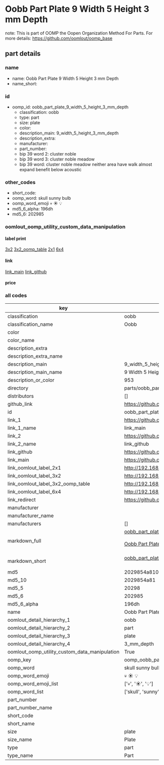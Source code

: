 # Oobb Part Plate 9 Width 5 Height 3 mm Depth  

note: This is part of OOMP the Oopen Organization Method For Parts. For more details: https://github.com/oomlout/oomp_base

##  part details
  







### name
* name: Oobb Part Plate 9 Width 5 Height 3 mm Depth
* name_short: 
### id
* oomp_id: oobb_part_plate_9_width_5_height_3_mm_depth
  * classification: oobb
  * type: part
  * size: plate
  * color: 
  * description_main: 9_width_5_height_3_mm_depth
  * description_extra: 
  * manufacturer: 
  * part_number: 
  * bip 39 word 2: cluster noble
  * bip 39 word 3: cluster noble meadow
  * bip 39 word: cluster noble meadow neither area have walk almost expand benefit below acoustic

### other_codes
* short_code: 
* oomp_word: skull sunny bulb
* oomp_word_emoji :skull: :sunny: :bulb:
* md5_6_alpha: 196dh
* md5_6: 202985






### oomlout_oomp_utility_custom_data_manipulation
#### label print
[3x2](http://192.168.1.245:1112/?label=oomp%20196dh)
[3x2_oomp_table](http://192.168.1.108:1112/?label=oomp%20196dh)
[2x1](http://192.168.1.242:1112/?label=oomp%20196dh)
[6x4](http://192.168.1.55:1112/?label=oomp%20196dh)    

#### link

[link_main](https://github.com/oomlout/oomlout_oomp_version_1_messy/tree/main/parts/oobb_part_plate_9_width_5_height_3_mm_depth) [link_github](https://github.com/oomlout/oomlout_oomp_version_1_messy/tree/main/parts/oobb_part_plate_9_width_5_height_3_mm_depth)                             

#### price







### all codes 
| key | value |  
| --- | --- |  
| classification | oobb |  
| classification_name | Oobb |  
| color |  |  
| color_name |  |  
| description_extra |  |  
| description_extra_name |  |  
| description_main | 9_width_5_height_3_mm_depth |  
| description_main_name | 9 Width 5 Height 3 mm Depth |  
| description_or_color | 953 |  
| directory | parts/oobb_part_plate_9_width_5_height_3_mm_depth |  
| distributors | [] |  
| github_link | https://github.com/oomlout/oomlout_oomp_part_src/tree/main/parts/oobb_part_plate_9_width_5_height_3_mm_depth |  
| id | oobb_part_plate_9_width_5_height_3_mm_depth |  
| link_1 | https://github.com/oomlout/oomlout_oomp_version_1_messy/tree/main/parts/oobb_part_plate_9_width_5_height_3_mm_depth |  
| link_1_name | link_main |  
| link_2 | https://github.com/oomlout/oomlout_oomp_version_1_messy/tree/main/parts/oobb_part_plate_9_width_5_height_3_mm_depth |  
| link_2_name | link_github |  
| link_github | https://github.com/oomlout/oomlout_oomp_version_1_messy/tree/main/parts/oobb_part_plate_9_width_5_height_3_mm_depth |  
| link_main | https://github.com/oomlout/oomlout_oomp_version_1_messy/tree/main/parts/oobb_part_plate_9_width_5_height_3_mm_depth |  
| link_oomlout_label_2x1 | http://192.168.1.242:1112/?label=oomp%20196dh |  
| link_oomlout_label_3x2 | http://192.168.1.245:1112/?label=oomp%20196dh |  
| link_oomlout_label_3x2_oomp_table | http://192.168.1.108:1112/?label=oomp%20196dh |  
| link_oomlout_label_6x4 | http://192.168.1.55:1112/?label=oomp%20196dh |  
| link_redirect | https://github.com/oomlout/oomlout_oomp_version_1_messy/tree/main/parts/oobb_part_plate_9_width_5_height_3_mm_depth |  
| manufacturer |  |  
| manufacturer_name |  |  
| manufacturers | [] |  
| markdown_full | [oobb_part_plate_9_width_5_height_3_mm_depth](none)<br>[](none)<br>[Oobb Part Plate 9 Width 5 Height 3 Mm Depth](none)<br><br> |  
| markdown_short | [oobb_part_plate_9_width_5_height_3_mm_depth](none)<br><br> |  
| md5 | 2029854a8106ded1a685a94313656963 |  
| md5_10 | 2029854a81 |  
| md5_5 | 20298 |  
| md5_6 | 202985 |  
| md5_6_alpha | 196dh |  
| name | Oobb Part Plate 9 Width 5 Height 3 mm Depth |  
| oomlout_detail_hierarchy_1 | oobb |  
| oomlout_detail_hierarchy_2 | part |  
| oomlout_detail_hierarchy_3 | plate |  
| oomlout_detail_hierarchy_4 | 3_mm_depth |  
| oomlout_oomp_utility_custom_data_manipulation | True |  
| oomp_key | oomp_oobb_part_plate_9_width_5_height_3_mm_depth |  
| oomp_word | skull sunny bulb |  
| oomp_word_emoji | :skull: :sunny: :bulb: |  
| oomp_word_emoji_list | [':skull:', ':sunny:', ':bulb:'] |  
| oomp_word_list | ['skull', 'sunny', 'bulb'] |  
| part_number |  |  
| part_number_name |  |  
| short_code |  |  
| short_name |  |  
| size | plate |  
| size_name | Plate |  
| type | part |  
| type_name | Part |  
